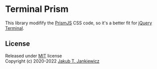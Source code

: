 # Terminal Prism

This library modifify the [PrismJS](https://prismjs.com/) CSS code, so it's a better fit
for [jQuery Terminal](https://terminal.jcubic.pl/).

## License

Released under [MIT](http://opensource.org/licenses/MIT) license<br/>
Copyright (c) 2020-2022 [Jakub T. Jankiewicz](https://jcubic.pl/me)
